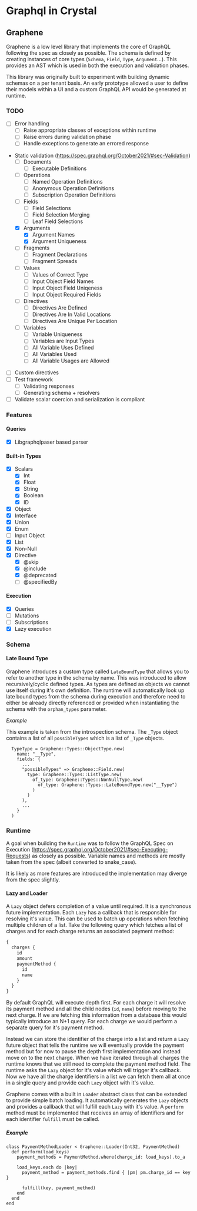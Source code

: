 # Graphql in Crystal

## Graphene

Graphene is a low level library that implements the core of GraphQL following the spec as closely as possible. The schema is defined by creating instances of core types (`Schema`, `Field`, `Type`, `Argument`...). This provides an AST which is used in both the execution and validation phases.

This library was originally built to experiment with building dynamic schemas on a per tenant basis. An early prototype allowed a user to define their models within a UI and a custom GraphQL API would be generated at runtime.

### TODO

- [ ] Error handling
  - [ ] Raise appropriate classes of exceptions within runtime
  - [ ] Raise errors during validation phase
  - [ ] Handle exceptions to generate an errored response
- Static validation (https://spec.graphql.org/October2021/#sec-Validation)
  - [ ] Documents
    - [ ] Executable Definitions
  - [ ] Operations
    - [ ] Named Operation Definitions
    - [ ] Anonymous Operation Definitions
    - [ ] Subscription Operation Definitions
  - [ ] Fields
    - [ ] Field Selections
    - [ ] Field Selection Merging
    - [ ] Leaf Field Selections
  - [x] Arguments
    - [x] Argument Names
    - [x] Argument Uniqueness
  - [ ] Fragments
    - [ ] Fragment Declarations
    - [ ] Fragment Spreads
  - [ ] Values
    - [ ] Values of Correct Type
    - [ ] Input Object Field Names
    - [ ] Input Object Field Uniqeness
    - [ ] Input Object Required Fields
  - [ ] Directives
    - [ ] Directives Are Defined
    - [ ] Directives Are In Valid Locations
    - [ ] Directives Are Unique Per Location
  - [ ] Variables
    - [ ] Variable Uniqueness
    - [ ] Variables are Input Types
    - [ ] All Variable Uses Defined
    - [ ] All Variables Used
    - [ ] All Variable Usages are Allowed
- [ ] Custom directives
- [ ] Test framework
  - [ ] Validating responses
  - [ ] Generating schema + resolvers
- [ ] Validate scalar coercion and serialization is compliant

### Features

#### Queries

- [x] Libgraphqlpaser based parser

#### Built-in Types

- [x] Scalars
  - [x] Int
  - [x] Float
  - [x] String
  - [x] Boolean
  - [x] ID
- [x] Object
- [x] Interface
- [x] Union
- [x] Enum
- [ ] Input Object
- [x] List
- [x] Non-Null
- [x] Directive
  - [x] @skip
  - [x] @include
  - [x] @deprecated
  - [ ] @specifiedBy

#### Execution

- [x] Queries
- [ ] Mutations
- [ ] Subscriptions
- [x] Lazy execution

### Schema

#### Late Bound Type

Graphene introduces a custom type called `LateBoundType` that allows you to refer to another type in the schema by name. This was introduced to allow recursively/cyclic defined types. As types are defined as objects we cannot use itself during it's own definition. The runtime will automatically look up late bound types from the schema during execution and therefore need to either be already directly referenced or provided when instantiating the schema with the `orphan_types` parameter.

*Example*

This example is taken from the introspection schema. The `_Type` object contains a list of all `possibleTypes` which is a list of `_Type` objects.

```crystal
  TypeType = Graphene::Types::ObjectType.new(
    name: "__Type",
    fields: {
      ...
      "possibleTypes" => Graphene::Field.new(
        type: Graphene::Types::ListType.new(
          of_type: Graphene::Types::NonNullType.new(
            of_type: Graphene::Types::LateBoundType.new("__Type")
          )
        )
      ),
      ...
    }
  )
```

### Runtime

A goal when building the `Runtime` was to follow the GraphQL Spec on Execution (https://spec.graphql.org/October2021/#sec-Executing-Requests) as closely as possible. Variable names and methods are mostly taken from the spec (albeit converted to snake_case).

It is likely as more features are introduced the implementation may diverge from the spec slightly.

#### Lazy and Loader

A `Lazy` object defers completion of a value until required. It is a synchronous future implementation. Each `Lazy` has a callback that is responsible for resolving it's value. This can be used to batch up operations when fetching multiple children of a list. Take the following query which fetches a list of charges and for each charge returns an associated payment method:

```graphql
{
  charges {
    id
    amount
    paymentMethod {
      id
      name
    }
  }
}
```

By default GraphQL will execute depth first. For each charge it will resolve its payment method and all the child nodes (`id`, `name`) before moving to the next charge. If we are fetching this information from a database this would typically introduce an N+1 query. For each charge we would perform a separate query for it's payment method.

Instead we can store the identifier of the charge into a list and return a `Lazy` future object that tells the runtime we will eventually provide the payment method but for now to pause the depth first implementation and instead move on to the next charge. When we have iterated through all charges the runtime knows that we still need to complete the payment method field. The runtime asks the `Lazy` object for it's value which will trigger it's callback. Now we have all the charge identifiers in a list we can fetch them all at once in a single query and provide each `Lazy` object with it's value.

Graphene comes with a built in `Loader` abstract class that can be extended to provide simple batch loading. It automatically generates the `Lazy` objects and provides a callback that will fulfill each `Lazy` with it's value. A `perform` method must be implemented that receives an array of identifiers and for each identifier `fulfill` must be called.

##### Example

```crystal
class PaymentMethodLoader < Graphene::Loader(Int32, PaymentMethod)
  def perform(load_keys)
    payment_methods = PaymentMethod.where(charge_id: load_keys).to_a

    load_keys.each do |key|
      payment_method = payment_methods.find { |pm| pm.charge_id == key }

      fulfill(key, payment_method)
    end
  end
end
```
